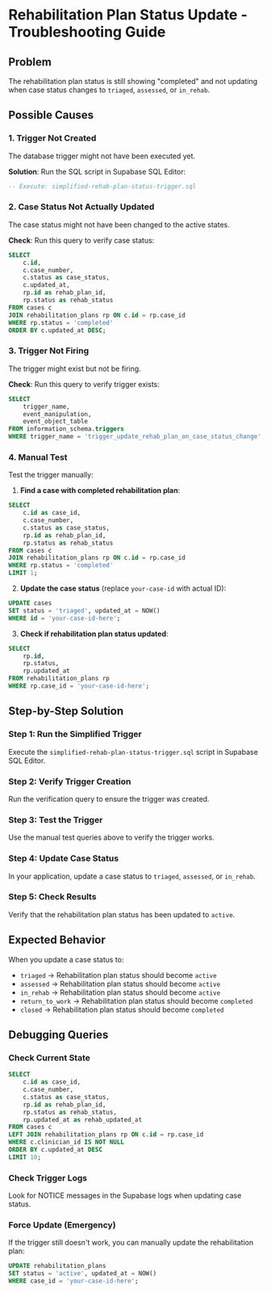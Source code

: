 # Rehabilitation Plan Status Update - Troubleshooting Guide

## Problem
The rehabilitation plan status is still showing "completed" and not updating when case status changes to `triaged`, `assessed`, or `in_rehab`.

## Possible Causes

### 1. **Trigger Not Created**
The database trigger might not have been executed yet.

**Solution**: Run the SQL script in Supabase SQL Editor:
```sql
-- Execute: simplified-rehab-plan-status-trigger.sql
```

### 2. **Case Status Not Actually Updated**
The case status might not have been changed to the active states.

**Check**: Run this query to verify case status:
```sql
SELECT 
    c.id,
    c.case_number,
    c.status as case_status,
    c.updated_at,
    rp.id as rehab_plan_id,
    rp.status as rehab_status
FROM cases c
JOIN rehabilitation_plans rp ON c.id = rp.case_id
WHERE rp.status = 'completed'
ORDER BY c.updated_at DESC;
```

### 3. **Trigger Not Firing**
The trigger might exist but not be firing.

**Check**: Run this query to verify trigger exists:
```sql
SELECT 
    trigger_name,
    event_manipulation,
    event_object_table
FROM information_schema.triggers 
WHERE trigger_name = 'trigger_update_rehab_plan_on_case_status_change';
```

### 4. **Manual Test**
Test the trigger manually:

1. **Find a case with completed rehabilitation plan**:
```sql
SELECT 
    c.id as case_id,
    c.case_number,
    c.status as case_status,
    rp.id as rehab_plan_id,
    rp.status as rehab_status
FROM cases c
JOIN rehabilitation_plans rp ON c.id = rp.case_id
WHERE rp.status = 'completed'
LIMIT 1;
```

2. **Update the case status** (replace `your-case-id` with actual ID):
```sql
UPDATE cases 
SET status = 'triaged', updated_at = NOW()
WHERE id = 'your-case-id-here';
```

3. **Check if rehabilitation plan status updated**:
```sql
SELECT 
    rp.id,
    rp.status,
    rp.updated_at
FROM rehabilitation_plans rp
WHERE rp.case_id = 'your-case-id-here';
```

## Step-by-Step Solution

### Step 1: Run the Simplified Trigger
Execute the `simplified-rehab-plan-status-trigger.sql` script in Supabase SQL Editor.

### Step 2: Verify Trigger Creation
Run the verification query to ensure the trigger was created.

### Step 3: Test the Trigger
Use the manual test queries above to verify the trigger works.

### Step 4: Update Case Status
In your application, update a case status to `triaged`, `assessed`, or `in_rehab`.

### Step 5: Check Results
Verify that the rehabilitation plan status has been updated to `active`.

## Expected Behavior

When you update a case status to:
- `triaged` → Rehabilitation plan status should become `active`
- `assessed` → Rehabilitation plan status should become `active`  
- `in_rehab` → Rehabilitation plan status should become `active`
- `return_to_work` → Rehabilitation plan status should become `completed`
- `closed` → Rehabilitation plan status should become `completed`

## Debugging Queries

### Check Current State
```sql
SELECT 
    c.id as case_id,
    c.case_number,
    c.status as case_status,
    rp.id as rehab_plan_id,
    rp.status as rehab_status,
    rp.updated_at as rehab_updated_at
FROM cases c
LEFT JOIN rehabilitation_plans rp ON c.id = rp.case_id
WHERE c.clinician_id IS NOT NULL
ORDER BY c.updated_at DESC
LIMIT 10;
```

### Check Trigger Logs
Look for NOTICE messages in the Supabase logs when updating case status.

### Force Update (Emergency)
If the trigger still doesn't work, you can manually update the rehabilitation plan:
```sql
UPDATE rehabilitation_plans 
SET status = 'active', updated_at = NOW()
WHERE case_id = 'your-case-id-here';
```
